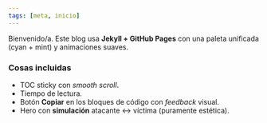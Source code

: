 ```yaml
---
tags: [meta, inicio]
---
```


Bienvenido/a. Este blog usa **Jekyll + GitHub Pages** con una paleta unificada (cyan + mint) y animaciones suaves.

<!--more-->

### Cosas incluidas
- TOC sticky con *smooth scroll*.
- Tiempo de lectura.
- Botón **Copiar** en los bloques de código con *feedback* visual.
- Hero con **simulación** atacante ↔ víctima (puramente estética).